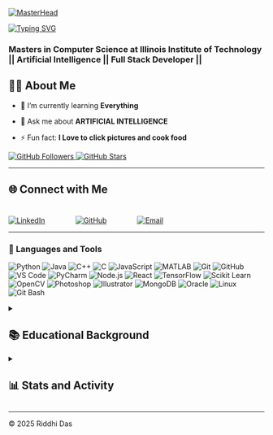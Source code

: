 [![MasterHead](https://repository-images.githubusercontent.com/588181932/e36ec678-7984-4cdd-8e4c-a3932772ff8e)](https://rishavchanda.io)

[![Typing SVG](https://readme-typing-svg.demolab.com?font=Fira+Code&pause=1000&color=F77C33&width=435&lines=Welcome+to+my+Github!+;I'm+Riddhi+Das;An+Aspiring+ML+engineer;Let's+Code+Something+Together)](https://git.io/typing-svg)

<h3 align="left">Masters in Computer Science at Illinois Institute of Technology || Artificial Intelligence || Full Stack Developer ||</h3>

## 👨‍💻 About Me 
- 🌱 I’m currently learning **Everything**

- 💬 Ask me about **ARTIFICIAL INTELLIGENCE**

- ⚡ Fun fact: **I Love to click pictures and cook food**

<p align="left">
  <!-- Followers Badge -->
  <a href="https://github.com/rdas28?tab=followers">
    <img 
      alt="GitHub Followers" 
      title="Follow me on GitHub" 
      src="https://img.shields.io/badge/Followers-{{ FOLLOWERS_COUNT }}-1155ba?style=for-the-badge&logo=github" 
    />
  </a>

  <!-- Stars Badge -->
  <a href="https://github.com/rdas28">
    <img 
      alt="GitHub Stars" 
      title="Check out my GitHub repositories" 
      src="https://img.shields.io/badge/Stars-{{ STARS_COUNT }}-1155ba?style=for-the-badge&logo=github" 
    />
  </a>
</p>

   ---

<h2 align="left">🌐 Connect with Me</h2>
<div align="left" style="display: flex; justify-content: left; gap: 60px; margin-top: 40px;">

  <!-- LinkedIn -->
  <a href="https://www.linkedin.com/in/riddhi-das-817886217/" target="_blank">
    <img src="https://img.shields.io/badge/LinkedIn-%230077B5?style=for-the-badge&logo=linkedin&logoColor=white" alt="LinkedIn" />
  </a>

  <!-- GitHub -->
  <a href="https://github.com/rdas28" target="_blank">
    <img src="https://img.shields.io/badge/GitHub-%23121011?style=for-the-badge&logo=github&logoColor=white" alt="GitHub" />
  </a>

  <!-- Email -->
  <a href="mailto:rdas8@hawk.iit.edu" target="_blank">
    <img src="https://img.shields.io/badge/Email-%23D14836?style=for-the-badge&logo=gmail&logoColor=white" alt="Email" />
  </a>

</div>
</p>

---

### 🧰 Languages and Tools
<div align="left">

  <!-- Programming Languages -->
  <img src="https://img.shields.io/badge/-Python-3776AB?style=for-the-badge&logo=python&logoColor=white" alt="Python" />
  <img src="https://img.shields.io/badge/-Java-007396?style=for-the-badge&logo=java&logoColor=white" alt="Java" />
  <img src="https://img.shields.io/badge/-C++-00599C?style=for-the-badge&logo=cplusplus&logoColor=white" alt="C++" />
  <img src="https://img.shields.io/badge/-C-A8B9CC?style=for-the-badge&logo=c&logoColor=white" alt="C" />
  <img src="https://img.shields.io/badge/-JavaScript-F7DF1E?style=for-the-badge&logo=javascript&logoColor=black" alt="JavaScript" />
  <img src="https://img.shields.io/badge/-MATLAB-0076A8?style=for-the-badge&logo=mathworks&logoColor=white" alt="MATLAB" />

  <!-- Tools and Frameworks -->
  <img src="https://img.shields.io/badge/-Git-F05032?style=for-the-badge&logo=git&logoColor=white" alt="Git" />
  <img src="https://img.shields.io/badge/-GitHub-181717?style=for-the-badge&logo=github&logoColor=white" alt="GitHub" />
  <img src="https://img.shields.io/badge/-VS%20Code-007ACC?style=for-the-badge&logo=visualstudiocode&logoColor=white" alt="VS Code" />
  <img src="https://img.shields.io/badge/-PyCharm-000000?style=for-the-badge&logo=pycharm&logoColor=white" alt="PyCharm" />
  <img src="https://img.shields.io/badge/-Node.js-339933?style=for-the-badge&logo=nodedotjs&logoColor=white" alt="Node.js" />
  <img src="https://img.shields.io/badge/-React-61DAFB?style=for-the-badge&logo=react&logoColor=black" alt="React" />
  <img src="https://img.shields.io/badge/-TensorFlow-FF6F00?style=for-the-badge&logo=tensorflow&logoColor=white" alt="TensorFlow" />
  <img src="https://img.shields.io/badge/-Scikit%20Learn-F7931E?style=for-the-badge&logo=scikitlearn&logoColor=white" alt="Scikit Learn" />
  <img src="https://img.shields.io/badge/-OpenCV-5C3EE8?style=for-the-badge&logo=opencv&logoColor=white" alt="OpenCV" />

  <!-- Design Tools -->
  <img src="https://img.shields.io/badge/-Adobe%20Photoshop-31A8FF?style=for-the-badge&logo=adobephotoshop&logoColor=white" alt="Photoshop" />
  <img src="https://img.shields.io/badge/-Adobe%20Illustrator-FF9A00?style=for-the-badge&logo=adobeillustrator&logoColor=white" alt="Illustrator" />

  <!-- Database -->
  <img src="https://img.shields.io/badge/-MongoDB-47A248?style=for-the-badge&logo=mongodb&logoColor=white" alt="MongoDB" />
  <img src="https://img.shields.io/badge/-Oracle-F80000?style=for-the-badge&logo=oracle&logoColor=white" alt="Oracle" />

  <!-- Operating Systems -->
  <img src="https://img.shields.io/badge/-Linux-FCC624?style=for-the-badge&logo=linux&logoColor=black" alt="Linux" />
  <img src="https://img.shields.io/badge/-Git%20Bash-4EAA25?style=for-the-badge&logo=gnubash&logoColor=white" alt="Git Bash" />
  
</div>
</p>

<details>
  <summary><h2>📚 Educational Background</h2></summary>
  
<div style="border: 2px solid #1F222E; border-radius: 10px; padding: 20px; background-color: #1F1F1F; color: #FFFFFF; font-family: Arial, sans-serif;">
  <h3>🧑‍💻 Master of Computer Science</h3>
  <ul style="list-style: none; padding: 0;">
    <li><strong>Specialization:</strong> Artificial Intelligence and Data Analytics</li>
    <li><strong>Institute:</strong> Illinois Institute of Technology</li>
    <li><strong>Expected Graduation:</strong> May 2026</li>
  </ul>
</div>

<br>

<div style="border: 2px solid #1F222E; border-radius: 10px; padding: 20px; background-color: #1F1F1F; color: #FFFFFF; font-family: Arial, sans-serif;">
  <h3>📡 Bachelors in Electronics & Communication Engineering</h3>
  <ul style="list-style: none; padding: 0;">
    <li><strong>Institute:</strong> Heritage Institute of Technology</li>
    <li><strong>Graduation:</strong> June 2024</li>
  </ul>
</div>

</details>
 

<details> 
  <summary><h2>📊 Stats and Activity</h2></summary>
<p align="left"> <img src="https://komarev.com/ghpvc/?username=rdas28&label=Profile%20views&color=0e75b6&style=flat" alt="rdas28" /> </p>
<p align="left"> <a href="https://github.com/ryo-ma/github-profile-trophy"><img src="https://github-profile-trophy.vercel.app/?username=rdas28" alt="rdas28" /></a> </p>
  <h3>🔥 Streak Stats</h3>
  <!-- GitHub Readme Streak Stats - https://github.com/rdas28/github-readme-streak-stats -->
 <p>
  <a href="https://github.com/rdas28/github-readme-streak-stats">
    <!-- Use https://streak-stats.demolab.com or self-host with your own Vercel app – visit https://git.io/streak-stats for instructions -->
    <img 
      title="🔥 Get streak stats for your profile at git.io/streak-stats" 
      alt="rdas28's streak" 
      src="https://github-readme-streak-stats-eight.vercel.app/?user=rdas28&theme=monokai-metallian&hide_border=true&short_numbers=true&cache_seconds=1800" 
    />
  </a>
</p>
  </p>
         
<h3>💻 GitHub Profile Stats</h3>

  <!-- https://github.com/rdas28/github-readme-stats -->
<!-- GitHub Stats -->
<a href="https://github.com/rdas28/github-readme-stats">
  <img
    alt="rdas28's Github Stats"
    src="https://denvercoder1-github-readme-stats.vercel.app/api/?username=rdas28&show_icons=true&include_all_commits=true&count_private=true&theme=react&hide_border=true&bg_color=1F222E&title_color=F85D7F&icon_color=F8D866&cache_seconds=1800"
    height="192px"
  />
</a>

<!-- Top Languages -->
<a href="https://github.com/rdas28/github-readme-stats">
  <img
    alt="rdas28's Top Languages"
    src="https://denvercoder1-github-readme-stats.vercel.app/api/top-langs/?username=rdas28&langs_count=8&layout=compact&theme=react&hide_border=true&bg_color=1F222E&title_color=F85D7F&icon_color=F8D866&cache_seconds=1800"
    height="192px"
  />
</a>


  <b>Note:</b> Top languages is only a metric of the languages my public code consists of and doesn't reflect experience or skill level.
  
  <!-- https://github.com/rdas28/github-readme-activity-graph -->

  <a href="https://github.com/rdas28/github-readme-activity-graph"><img alt="rdas28's Activity Graph" src="https://github-readme-activity-graph.vercel.app/graph/?username=rdas28&bg_color=1F222E&color=F8D866&line=F85D7F&point=FFFFFF&hide_border=true" /></a>
  
</details>

---

© 2025 Riddhi Das

